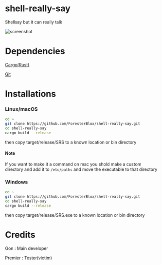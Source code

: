 # shell-really-say

Shellsay but it can really talk

![screenshot](https://cdn.discordapp.com/attachments/648963701734506500/919855134274646037/Screen_Shot_2564-12-13_at_14.35.10.png)


# Dependencies

[Cargo(Rust)](https://rust-lang.org)

[Git](https://git-scm.com)

# Installations

### Linux/macOS

```bash
cd ~
git clone https://github.com/ForesterBlox/shell-really-say.git
cd shell-really-say
cargo build --release
```
then copy target/release/SRS to a known location or bin directory

#### Note

If you want to make it a command on mac you shold make a custom directory and add it to `/etc/paths` and move the executable to that directory

### Windows

```bash
cd ~
git clone https://github.com/ForesterBlox/shell-really-say.git
cd shell-really-say
cargo build --release
```
then copy target/release/SRS.exe to a known location or bin directory




# Credits

Gon : Main developer

Premier : Tester(victim)
